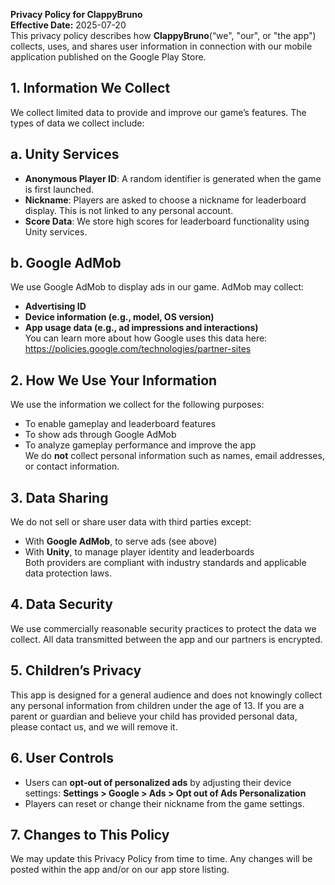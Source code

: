 **Privacy Policy for ClappyBruno**  
**Effective Date:** 2025-07-20  
This privacy policy describes how **ClappyBruno**(“we", "our", or "the app") collects, uses, and shares user information in connection with our mobile application published on the Google Play Store.  
  
## **1. Information We Collect**  
We collect limited data to provide and improve our game’s features. The types of data we collect include:  
## **a. Unity Services**  
* **Anonymous Player ID**: A random identifier is generated when the game is first launched.  
* **Nickname**: Players are asked to choose a nickname for leaderboard display. This is not linked to any personal account.  
* **Score Data**: We store high scores for leaderboard functionality using Unity services.  
## **b. Google AdMob**  
We use Google AdMob to display ads in our game. AdMob may collect:  
* **Advertising ID**  
* **Device information (e.g., model, OS version)**  
* **App usage data (e.g., ad impressions and interactions)**  
You can learn more about how Google uses this data here: https://policies.google.com/technologies/partner-sites  
  
## **2. How We Use Your Information**  
We use the information we collect for the following purposes:  
* To enable gameplay and leaderboard features  
* To show ads through Google AdMob  
* To analyze gameplay performance and improve the app  
We do **not** collect personal information such as names, email addresses, or contact information.  
  
## **3. Data Sharing**  
We do not sell or share user data with third parties except:  
* With **Google AdMob**, to serve ads (see above)  
* With **Unity**, to manage player identity and leaderboards  
Both providers are compliant with industry standards and applicable data protection laws.  
  
## **4. Data Security**  
We use commercially reasonable security practices to protect the data we collect. All data transmitted between the app and our partners is encrypted.  
  
## **5. Children’s Privacy**  
This app is designed for a general audience and does not knowingly collect any personal information from children under the age of 13. If you are a parent or guardian and believe your child has provided personal data, please contact us, and we will remove it.  
  
## **6. User Controls**  
* Users can **opt-out of personalized ads** by adjusting their device settings: **Settings > Google > Ads > Opt out of Ads Personalization**  
* Players can reset or change their nickname from the game settings.  
  
## **7. Changes to This Policy**  
We may update this Privacy Policy from time to time. Any changes will be posted within the app and/or on our app store listing.  
